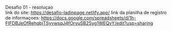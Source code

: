 Desafio 01 - resoluçao   
link do site: https://desafio-ladinpage.netlify.app/
link da planilha de registro de informaçoes: https://docs.google.com/spreadsheets/d/1h-FIFDBJeOfRehqbjTSyvwsqJ4fOrvuSB2Syg1WEQvY/edit?usp=sharing
